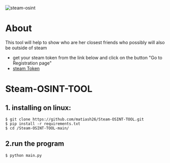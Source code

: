 ![steam-osint](https://raw.githubusercontent.com/matiash26/Steam-OSINT-TOOL/main/img/banner.png)

# About
This tool will help to show who are her closest friends who possibly will also be outside of steam
- get your steam token from the link below and click on the button "Go to Registration page"
- [steam Token](https://steamcommunity.com/dev)

# Steam-OSINT-TOOL
## 1. installing on linux:
 ```
 $ git clone https://github.com/matiash26/Steam-OSINT-TOOL.git
 $ pip install -r requirements.txt
 $ cd /Steam-OSINT-TOOL-main/
 ```
 
 
## 2.run the program
 ```
 $ python main.py
 ```

